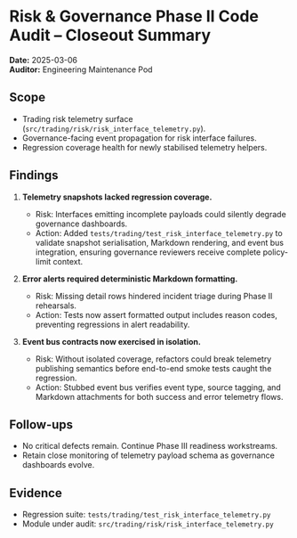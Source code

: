 # Risk & Governance Phase II Code Audit – Closeout Summary

**Date:** 2025-03-06  
**Auditor:** Engineering Maintenance Pod

## Scope

- Trading risk telemetry surface (`src/trading/risk/risk_interface_telemetry.py`).
- Governance-facing event propagation for risk interface failures.
- Regression coverage health for newly stabilised telemetry helpers.

## Findings

1. **Telemetry snapshots lacked regression coverage.**
   - Risk: Interfaces emitting incomplete payloads could silently degrade governance dashboards.
   - Action: Added `tests/trading/test_risk_interface_telemetry.py` to validate snapshot serialisation, Markdown rendering, and event bus integration, ensuring governance reviewers receive complete policy-limit context.

2. **Error alerts required deterministic Markdown formatting.**
   - Risk: Missing detail rows hindered incident triage during Phase II rehearsals.
   - Action: Tests now assert formatted output includes reason codes, preventing regressions in alert readability.

3. **Event bus contracts now exercised in isolation.**
   - Risk: Without isolated coverage, refactors could break telemetry publishing semantics before end-to-end smoke tests caught the regression.
   - Action: Stubbed event bus verifies event type, source tagging, and Markdown attachments for both success and error telemetry flows.

## Follow-ups

- No critical defects remain. Continue Phase III readiness workstreams.
- Retain close monitoring of telemetry payload schema as governance dashboards evolve.

## Evidence

- Regression suite: `tests/trading/test_risk_interface_telemetry.py`
- Module under audit: `src/trading/risk/risk_interface_telemetry.py`


